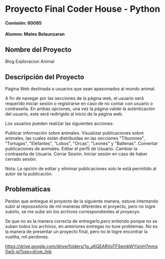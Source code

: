 
# Proyecto Final Coder House - Python
#### Comisión: 60085
#### Alumno: Mateo Belaunzaran

## Nombre del Proyecto
Blog Exploracion Animal



## Descripción del Proyecto
Página Web destinada a usuarios que sean apasionados al mundo animal.

A fin de navegar por las secciones de la página web, el usuario será requerido iniciar sesión o registrarse en caso de no contar con usuario o contraseña. En ambas opciones, una vez la página valide la autenticación del usuario, este será redirigido al inicio de la página web.

Los usuarios pueden realizar las siguientes acciones:

Publicar información sobre animales.
Visualizar publicaciones sobre animales, las cuales están distribuidas en las secciones "Tiburones", "Tortugas", "Elefantes", "Lobos", "Orcas", "Leones" y "Ballenas".
Comentar publicaciones de animales.
Editar el perfil de Usuario.
Cambiar la contraseña de Usuario.
Cerrar Sesión.
Iniciar sesión en caso de haber cerrado sesión.

Nota: La opción de editar y eliminar publicaciones solo le está permitido al autor de la publicación.




## Problematicas

Perdon que entregue el proyecto de la siguiente manera, estuve intentando subir al reposositorio de mil maneras diferentes el proyecto, pero no logre subirlo, se me sube sin los archivos correspondientes al proyecyo.

Se que no es la manera correcta de entregarlo,pero entiendo porque no se suben todos los archivos, en anteriores entregas no tuve problemas. No es la manera de presentar un proyecto final, pero no le logre encontrar la vuetlta, mil perdones.

https://drive.google.com/drive/folders/1g_uKQEARVoTFSembWYjznH7mms0wS-pi?usp=drive_link








#
